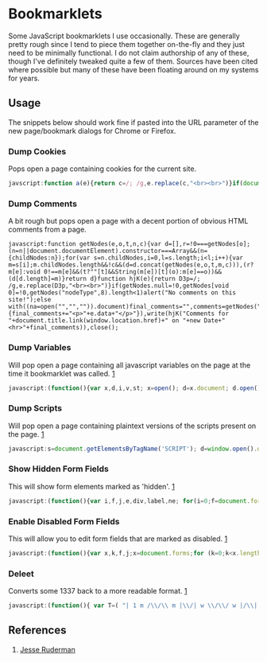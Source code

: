 # Bookmarklets
Some JavaScript bookmarklets I use occasionally. These are generally pretty rough since I tend to piece them together on-the-fly and they just need to be minimally functional. I do not claim authorship of any of these, though I've definitely tweaked quite a few of them. Sources have been cited where possible but many of these have been floating around on my systems for years.

## Usage
The snippets below should work fine if pasted into the URL parameter of the new page/bookmark dialogs for Chrome or Firefox.

### Dump Cookies
Pops open a page containing cookies for the current site.
```javascript
javscript:function a(e){return c=/; /g,e.replace(c,"<br><br>")}if(document.cookie="",document.cookie.length<1)alert("No cookie from this site!");else with((na=open("","","")).document)write(a("Cookies for "+document.title.link(window.location.href)+" on "+new Date+"<hr>"+document.cookie)),close();
```


### Dump Comments
A bit rough but pops open a page with a decent portion of obvious HTML comments from a page.
```javacsript
javascript:function getNodes(e,o,t,n,c){var d=[],r=!0===getNodes[o];(n=n||document.documentElement).constructor===Array&&(n={childNodes:n});for(var s=n.childNodes,i=0,l=s.length;i<l;i++){var m=s[i];m.childNodes.length&&!c&&(d=d.concat(getNodes(e,o,t,m,c))),(r?m[e]:void 0!==m[e]&&(t?""[t]&&String(m[e])[t](o):m[e]==o))&&(d[d.length]=m)}return d}function hjK(e){return D3p=/; /g,e.replace(D3p,"<br><br>")}if(getNodes.null=!0,getNodes[void 0]=!0,getNodes("nodeType",8).length<1)alert("No comments on this site!");else with((na=open("","","")).document)final_comments="",comments=getNodes("nodeType",8),comments.forEach(function(e){final_comments+="<p>"+e.data+"</p>"}),write(hjK("Comments for "+document.title.link(window.location.href)+" on "+new Date+"<hr>"+final_comments)),close();
```

### Dump Variables
Will pop open a page containing all javascript variables on the page at the time it bookmarklet was called. [1](#references)
```javascript
javascript:(function(){var x,d,i,v,st; x=open(); d=x.document; d.open(); function hE(s){s=s.replace(/&/g,"&amp;");s=s.replace(/>/g,"&gt;");s=s.replace(/</g,"&lt;");return s;} d.write("<style>td{vertical-align:top; white-space:pre; } table,td,th { border: 1px solid #ccc; } div.er { color:red }</style><table border=1><thead><tr><th>Variable</th><th>Type</th><th>Value as string</th></tr></thead>"); for (i in window) { if (!(i in x) ) { v=window[i]; d.write("<tr><td>" + hE(i) + "</td><td>" + hE(typeof(window[i])) + "</td><td>"); if (v===null) d.write("null"); else if (v===undefined) d.write("undefined"); else try{st=v.toString(); if (st.length)d.write(hE(v.toString())); else d.write("%C2%A0")}catch(er){d.write("<div class=er>"+hE(er.toString())+"</div>")}; d.write("</pre></td></tr>"); } } d.write("</table>"); d.close(); })();
```

### Dump Scripts
Will pop open a page containing plaintext versions of the scripts present on the page. [1](#references)
```javascript
javascript:s=document.getElementsByTagName('SCRIPT'); d=window.open().document; /*140681*/d.open();d.close(); b=d.body; function trim(s){return s.replace(/^\s*\n/, '').replace(/\s*$/, ''); }; function add(h){b.appendChild(h);} function makeTag(t){return d.createElement(t);} function makeText(tag,text){t=makeTag(tag);t.appendChild(d.createTextNode(text)); return t;} add(makeText('style', 'iframe{width:100%;height:18em;border:1px solid;')); add(makeText('h3', d.title='Scripts in ' + location.href)); for(i=0; i<s.length; ++i) { if (s[i].src) { add(makeText('h4','script src="' + s[i].src + '"')); iframe=makeTag('iframe'); iframe.src=s[i].src; add(iframe); } else { add(makeText('h4','Inline script')); add(makeText('pre', trim(s[i].innerHTML))); } } void 0
```

### Show Hidden Form Fields
This will show form elements marked as 'hidden'. [1](#references)
```javascript
javascript:(function(){var i,f,j,e,div,label,ne; for(i=0;f=document.forms[i];++i)for(j=0;e=f[j];++j)if(e.type=="hidden"){ D=document; function C(t){return D.createElement(t);} function A(a,b){a.appendChild(b);} div=C("div"); label=C("label"); A(div, label); A(label, D.createTextNode(e.name + ": ")); e.parentNode.insertBefore(div, e); e.parentNode.removeChild(e); ne=C("input");/*for ie*/ ne.type="text"; ne.value=e.value; A(label, ne); label.style.MozOpacity=".6"; --j;/*for moz*/}})()
```

### Enable Disabled Form Fields
This will allow you to edit form fields that are marked as disabled. [1](#references)
```javascript
javascript:(function(){var x,k,f,j;x=document.forms;for (k=0;k<x.length;++k){f=x[k];for(j=0;j<f.length;++j){f[j].disabled=false; f[j].readOnly=false;}}})()
```

### Deleet
Converts some 1337 back to a more readable format. [1](#references)
```javascript
javascript:(function(){ var T=( "| 1 m /\\/\\ m |\\/| w \\/\\/ w |/\\| h |-| h |~| u |_| m |v| n |\\| n /\\/ d |) f |= h }{ i ][ j _| j _] k |< k |{ l |_ p |> p [* r |2 v \\/ x >< y `/ a @ a 4 b 8 e 3 g 6 g 9 o 0 s 5 s $ t + t 7" ).split(" "),i,x,t; function R(t){t=t.toLowerCase();for(i=0;i<T.length;i+=2)while(t.indexOf(T[i+1])!=-1)t=t.replace(T[i+1],T[i]);return t} function F(n,i){t=n.tagName;if(i=n.data)n.data=R(i);if(t!="SCRIPT"&&t!="STYLE")for(i=0;x=n.childNodes[i];++i)F(x)} F(document) })()
```


## References
1. [Jesse Ruderman](https://www.squarefree.com/bookmarklets/forms.html)
